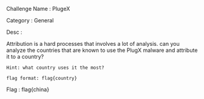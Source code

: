 Challenge Name : PlugeX

Category : General

Desc : 

Attribution is a hard processes that involves a lot of analysis. can you analyze the countries that are known to use the PlugX 	malware and attribute it to a country?

	Hint: what country uses it the most?

	flag format: flag{country}
	
	
Flag : flag{china}
